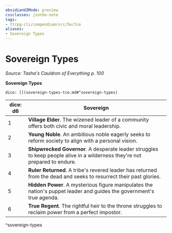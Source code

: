 ```yaml
---
obsidianUIMode: preview
cssclasses: json5e-note
tags:
- ttrpg-cli/compendium/src/5e/tce
aliases:
- Sovereign Types
---
```

# Sovereign Types
*Source: Tasha's Cauldron of Everything p. 100* 

**Sovereign Types**

`dice: [](sovereign-types-tce.md#^sovereign-types)`

| dice: d6 | Sovereign |
|----------|-----------|
| 1 | **Village Elder**. The wizened leader of a community offers both civic and moral leadership. |
| 2 | **Young Noble**. An ambitious noble eagerly seeks to reform society to align with a personal vision. |
| 3 | **Shipwrecked Governor**. A desperate leader struggles to keep people alive in a wilderness they're not prepared to endure. |
| 4 | **Ruler Returned**. A tribe's revered leader has returned from the dead and seeks to resurrect their past glories. |
| 5 | **Hidden Power**. A mysterious figure manipulates the nation's puppet leader and guides the government's true agenda. |
| 6 | **True Regent**. The rightful heir to the throne struggles to reclaim power from a perfect impostor. |
^sovereign-types